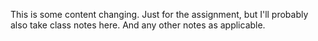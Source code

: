 This is some content changing.
Just for the assignment, but I'll probably also take class notes here.
And any other notes as applicable.